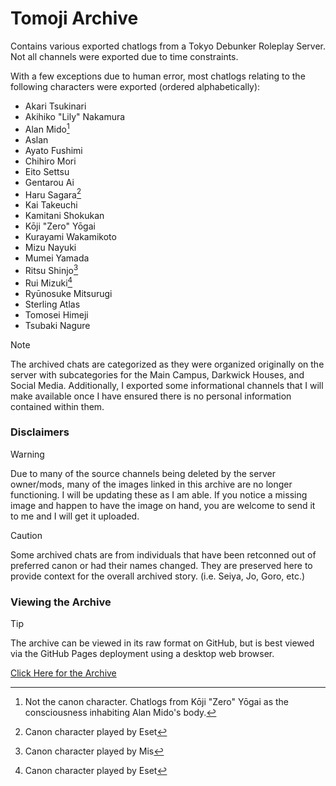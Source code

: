 # Tomoji Archive

Contains various exported chatlogs from a Tokyo Debunker Roleplay Server. Not all channels were exported due to time constraints.

With a few exceptions due to human error, most chatlogs relating to the following characters were exported (ordered alphabetically):
- Akari Tsukinari 
- Akihiko "Lily" Nakamura
- Alan Mido[^1]
- Aslan
- Ayato Fushimi
- Chihiro Mori
- Eito Settsu
- Gentarou Ai
- Haru Sagara[^2]
- Kai Takeuchi
- Kamitani Shokukan
- Kōji "Zero" Yōgai 
- Kurayami Wakamikoto
- Mizu Nayuki
- Mumei Yamada
- Ritsu Shinjo[^3]
- Rui Mizuki[^4]
- Ryūnosuke Mitsurugi
- Sterling Atlas
- Tomosei Himeji
- Tsubaki Nagure

[^1]: Not the canon character. Chatlogs from Kōji "Zero" Yōgai as the consciousness inhabiting Alan Mido's body.  
[^2]: Canon character played by Eset  
[^3]: Canon character played by Mis  
[^4]: Canon character played by Eset

> [!NOTE]
> The archived chats are categorized as they were organized originally on the server with subcategories for the Main Campus, Darkwick Houses, and Social Media. Additionally, I exported some informational channels that I will make available once I have ensured there is no personal information contained within them.

### Disclaimers
> [!WARNING]
> Due to many of the source channels being deleted by the server owner/mods, many of the images linked in this archive are no longer functioning. I will be updating these as I am able. If you notice a missing image and happen to have the image on hand, you are welcome to send it to me and I will get it uploaded.

> [!CAUTION]
> Some archived chats are from individuals that have been retconned out of preferred canon or had their names changed. They are preserved here to provide context for the overall archived story. (i.e. Seiya, Jo, Goro, etc.)

### Viewing the Archive

> [!TIP]
> The archive can be viewed in its raw format on GitHub, but is best viewed via the GitHub Pages deployment using a desktop web browser.

[Click Here for the Archive](https://missthesnow.github.io/tomojiArchive/)
